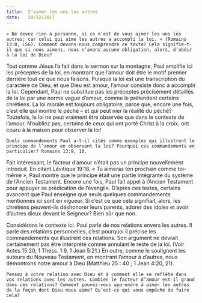 ```yaml
---
title:  S’aimer les uns les autres
date:   20/12/2017
---
```


`« Ne devez rien à personne, si ce n’est de vous aimer les uns les autres; car celui qui aime les autres a accompli la loi. » (Romains 13:8, LSG). Comment devons-nous comprendre ce texte? Cela signifie-t-il que si nous aimons, nous n’avons aucune obligation, alors, d’obéir à la loi de Dieu?` 

Tout comme Jésus l’a fait dans le sermon sur la montagne, Paul amplifie ici les préceptes de la loi, en montrant que l’amour doit être le motif premier derrière tout ce que nous faisons. Puisque la loi est une transcription du caractère de Dieu, et que Dieu est amour, l’amour consiste donc à accomplir la loi. Cependant, Paul ne substitue pas les préceptes précisément détaillés de la loi par une norme vague d’amour, comme le prétendent certains chrétiens. La loi morale est toujours obligatoire, parce que, encore une fois, c’est elle qui montre le péché – et qui peut nier la réalité du péché? Toutefois, la loi ne peut vraiment être observée que dans le contexte de l’amour. N’oubliez pas, certains de ceux qui ont porté Christ à la croix, ont couru à la maison pour observer la loi! 

`Quels commandements Paul a-t-il cités comme exemples qui illustrent le principe de l’amour en observant la loi? Pourquoi ces commandements en particulier? Romains 13:9, 10.`

Fait intéressant, le facteur d’amour n’était pas un principe nouvellement introduit. En citant Lévitique 19:18, « Tu aimeras ton prochain comme toi-même », Paul montre que le principe était une partie intégrante du système de l’Ancien Testament. Encore une fois, Paul fait appel à l’Ancien Testament pour appuyer sa prédication de l’évangile. D’après ces textes, certains avancent que Paul enseigne que seuls quelques commandements mentionnés ici sont en vigueur. Si c’est ce que cela signifiait, alors, les chrétiens peuvent-ils déshonorer leurs parents, adorer des idoles et avoir d’autres dieux devant le Seigneur? Bien sûr que non. 

Considérons le contexte ici. Paul parle de nos relations envers les autres. Il parle des relations personnelles, c’est pourquoi il précise les commandements qui illustrent ces relations. Son argument ne devrait certainement pas être interprété comme annulant le reste de la loi. (Voir Actes 15:20, 1 Thess. 1:9, 1 Jean 5:21.) En outre, comme le soulignent les auteurs du Nouveau Testament, en montrant l’amour à d’autres, nous démontrons notre amour à Dieu (Matthieu 25 : 40 ; 1 Jean 4:20, 21). 

`Pensez à votre relation avec Dieu et à comment elle se reflète dans vos relations avec les autres. Combien le facteur d’amour est-il grand dans ces relations? Comment pouvez-vous apprendre à aimer les autres de la façon dont Dieu nous aime? Qu’est-ce qui vous empêche de faire cela?` 